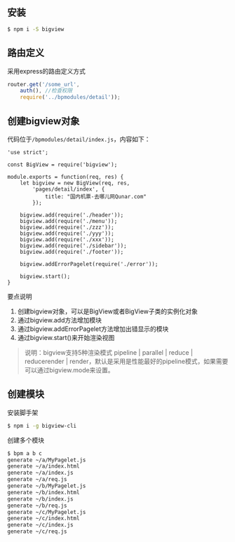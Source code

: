 ## 安装

```bash
$ npm i -S bigview
```

## 路由定义

采用express的路由定义方式

```js
router.get('/some_url',
    auth(), //检查权限
    require('../bpmodules/detail'));
```

## 创建bigview对象

代码位于`/bpmodules/detail/index.js`，内容如下：

```
'use strict';

const BigView = require('bigview');

module.exports = function(req, res) {
    let bigview = new BigView(req, res,
        'pages/detail/index', {
            title: "国内机票-去哪儿网Qunar.com"
        });
    
    bigview.add(require('./header'));
    bigview.add(require('./menu'));
    bigview.add(require('./zzz'));
    bigview.add(require('./yyy'));
    bigview.add(require('./xxx'));
    bigview.add(require('./sidebar'));
    bigview.add(require('./footer'));
    
    bigview.addErrorPagelet(require('./error'));

    bigview.start();
}

```

要点说明

1. 创建bigview对象，可以是BigView或者BigView子类的实例化对象
1. 通过bigview.add方法增加模块
1. 通过bigview.addErrorPagelet方法增加出错显示的模块
1. 通过bigview.start()来开始渲染视图


> 说明：bigview支持5种渲染模式 pipeline | parallel | reduce | reducerender | render，默认是采用是性能最好的pipeline模式，如果需要可以通过bigview.mode来设置。

## 创建模块

安装脚手架

```bash
$ npm i -g bigview-cli
```

创建多个模块

```bash
$ bpm a b c
generate ~/a/MyPagelet.js
generate ~/a/index.html
generate ~/a/index.js
generate ~/a/req.js
generate ~/b/MyPagelet.js
generate ~/b/index.html
generate ~/b/index.js
generate ~/b/req.js
generate ~/c/MyPagelet.js
generate ~/c/index.html
generate ~/c/index.js
generate ~/c/req.js
```
